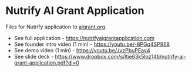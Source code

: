 # Nutrify AI Grant Application

Files for Nutrify application to [aigrant.org](https://aigrant.org).

* See full application - https://nutrifyaigrantapplication.com
* See founder intro video (1 min) - https://youtu.be/-8PGq4SP9E8
* See demo video (1 min) - https://youtu.be/JvzPbuPEay4
* See slide deck - https://www.dropbox.com/s/ltie63k5loz14tj/nutrify-ai-grant-application.pdf?dl=0 
